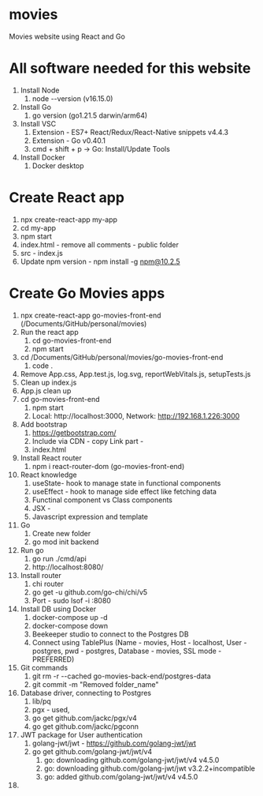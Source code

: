 # movies
Movies website using React and Go

# All software needed for this website
1. Install Node
    1. node --version (v16.15.0)
2. Install Go
    1. go version (go1.21.5 darwin/arm64)
3. Install VSC
    1. Extension - ES7+ React/Redux/React-Native snippets v4.4.3
    2. Extension - Go v0.40.1
    3. cmd + shift + p -> Go: Install/Update Tools
4. Install Docker
    1. Docker desktop

# Create React app
1. npx create-react-app my-app
2. cd my-app
3. npm start
4. index.html - remove all comments - public folder
5. src - index.js
6. Update npm version - npm install -g npm@10.2.5

# Create Go Movies apps
1. npx create-react-app go-movies-front-end (/Documents/GitHub/personal/movies)
2. Run the react app
    1. cd go-movies-front-end
    2. npm start
3. cd /Documents/GitHub/personal/movies/go-movies-front-end
    1. code .
4. Remove App.css, App.test.js, log.svg, reportWebVitals.js, setupTests.js
5. Clean up index.js
6. App.js clean up
7. cd go-movies-front-end
    1. npm start
    2. Local: http://localhost:3000, Network: http://192.168.1.226:3000
8. Add bootstrap
    1. https://getbootstrap.com/
    2. Include via CDN - copy Link part - <link href="https://cdn.jsdelivr.net/npm/bootstrap@5.3.2/dist/css/bootstrap.min.css" rel="stylesheet" integrity="sha384-T3c6CoIi6uLrA9TneNEoa7RxnatzjcDSCmG1MXxSR1GAsXEV/Dwwykc2MPK8M2HN" crossorigin="anonymous">
    3. index.html
9. Install React router
    1. npm i react-router-dom (go-movies-front-end)
10. React knowledge
    1. useState- hook to manage state in functional components
    2. useEffect - hook to manage side effect like fetching data
    3. Functinal component vs Class components 
    4. JSX - 
    5. Javascript expression and template
11. Go 
    1. Create new folder
    2. go mod init backend
12. Run go 
    1. go run ./cmd/api
    2. http://localhost:8080/
13. Install router
    1. chi router
    2. go get -u github.com/go-chi/chi/v5
    3. Port - sudo lsof -i :8080
14. Install DB using Docker
    1. docker-compose up -d
    2. docker-compose down
    3. Beekeeper studio to connect to the Postgres DB
    4. Connect using TablePlus (Name - movies, Host - localhost, User - postgres, pwd - postgres, Database - movies, SSL mode - PREFERRED)
15. Git commands
    1. git rm -r --cached go-movies-back-end/postgres-data
    2. git commit -m "Removed folder_name"    
16. Database driver, connecting to Postgres
    1. lib/pq
    2. pgx - used, 
    3. go get github.com/jackc/pgx/v4
    4. go get github.com/jackc/pgconn
17. JWT package for User authentication
    1. golang-jwt/jwt - https://github.com/golang-jwt/jwt
    2. go get github.com/golang-jwt/jwt/v4 
        1. go: downloading github.com/golang-jwt/jwt/v4 v4.5.0
        2. go: downloading github.com/golang-jwt/jwt v3.2.2+incompatible
        3. go: added github.com/golang-jwt/jwt/v4 v4.5.0
18. 
